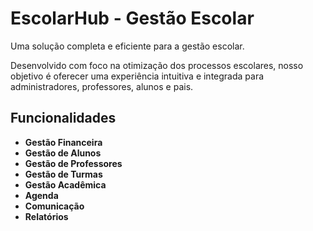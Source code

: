 # EscolarHub - Gestão Escolar

Uma solução completa e eficiente para a gestão escolar.

Desenvolvido com foco na otimização dos processos escolares, nosso objetivo é oferecer uma experiência intuitiva e integrada para administradores, professores, alunos e pais.

## Funcionalidades

- **Gestão Financeira**
- **Gestão de Alunos**
- **Gestão de Professores**
- **Gestão de Turmas**
- **Gestão Acadêmica**
- **Agenda**
- **Comunicação**
- **Relatórios**
